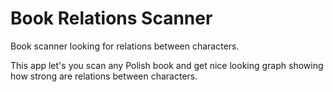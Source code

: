 # Book Relations Scanner
Book scanner looking for relations between characters.

This app let's you scan any Polish book and get nice looking graph showing how strong are relations between characters.
